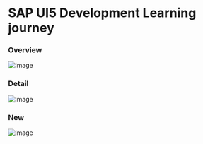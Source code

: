 # SAP UI5 Development Learning journey

### Overview
![image](https://github.com/user-attachments/assets/0e3ca59b-2c31-4bef-867b-617d40ea688d)

### Detail
![image](https://github.com/user-attachments/assets/ce7a02d0-81bc-424d-bbda-2e1d56460cc0)

### New
![image](https://github.com/user-attachments/assets/4f0f90f1-b72c-4134-baae-c9dee6a955d1)


